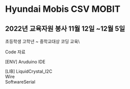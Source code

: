 # Hyundai Mobis CSV MOBIT

## 2022년 교육자원 봉사 11월 12일 ~12월 5일

초등학생 고학년 ~ 중학교대상 코딩 교육\

Code 자료


[ENV] 
Aruduino IDE


[LIB]
LiquidCrystal_I2C\
Wire\
SoftwareSerial
